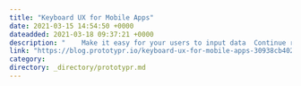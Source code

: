 ```yaml
---
title: "Keyboard UX for Mobile Apps"
date: 2021-03-15 14:54:50 +0000
dateadded: 2021-03-18 09:37:21 +0000
description: "    Make it easy for your users to input data  Continue reading on Prototypr »  "
link: "https://blog.prototypr.io/keyboard-ux-for-mobile-apps-30938cb40271?source=rss----eb297ea1161a---4"
category:
directory: _directory/prototypr.md
---
```

